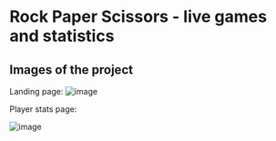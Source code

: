 # Rock Paper Scissors - live games and statistics

## Images of the project
Landing page:
![image](https://user-images.githubusercontent.com/47157255/151853690-60a99371-7422-42dd-9309-5b98901e0359.png)

Player stats page:

![image](https://user-images.githubusercontent.com/47157255/151853810-1d8467c4-485a-41b8-8eb0-15a332d28e8a.png)


